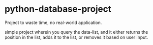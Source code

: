 # python-database-project
Project to waste time, no real-world application.

simple project wherein you query the data-list, and it either returns the position in the list, adds it to the list, or removes it based on user input.
